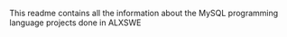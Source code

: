This readme contains all the information about the MySQL programming language
projects done in ALXSWE
